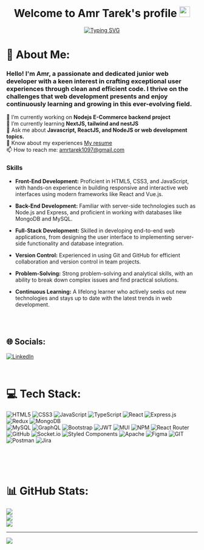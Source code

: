 
<h1 align="center">Welcome to Amr Tarek's profile <img src="https://media.giphy.com/media/hvRJCLFzcasrR4ia7z/giphy.gif" width="28"></h1>

<p align="center">
<a href="https://git.io/typing-svg"><img src="https://readme-typing-svg.herokuapp.com?font=Fira+Code&pause=1000&color=0796FF&center=true&vCenter=true&width=435&lines=Full-stack+web+developer;Where+there%E2%80%99s+a+will%2C+there%E2%80%99s+a+way" alt="Typing SVG" /></a>
<br>

# 💫 About Me:
### Hello! I'm Amr, a passionate and dedicated junior web developer with a keen interest in crafting exceptional user experiences through clean and efficient code. I thrive on the challenges that web development presents and enjoy continuously learning and growing in this ever-evolving field.
🔭 I’m currently working on **Nodejs E-Commerce backend project** <br>
🌱 I’m currently learning **NextJS, tailwind and nestJS**<br>
💬 Ask me about **Javascript, ReactJS, and NodeJS or web development topics.**<br>
📄 Know about my experiences [My resume](https://drive.google.com/file/d/1VB2HI8A39tkfnq2s_v3k7p9zjv0FQebQ/view?usp=drive_link)<br>
📫 How to reach me: amrtarek1097@gmail.com <br>

### Skills

- **Front-End Development:** Proficient in HTML5, CSS3, and JavaScript, with hands-on experience in building responsive and interactive web interfaces using modern frameworks like React and Vue.js.
- **Back-End Development:** Familiar with server-side technologies such as Node.js and Express, and proficient in working with databases like MongoDB and MySQL.
- **Full-Stack Development:** Skilled in developing end-to-end web applications, from designing the user interface to implementing server-side functionality and database integration.
- **Version Control:** Experienced in using Git and GitHub for efficient collaboration and version control in team projects.
- **Problem-Solving:** Strong problem-solving and analytical skills, with an ability to break down complex issues and find practical solutions.
- **Continuous Learning:** A lifelong learner who actively seeks out new technologies and stays up to date with the latest trends in web development.
  
  <br>
  <br>
	
## 🌐 Socials:
[![LinkedIn](https://img.shields.io/badge/LinkedIn-%230077B5.svg?logo=linkedin&logoColor=white)](https://linkedin.com/in/amr-tarek1010) 

<br>
	
# 💻 Tech Stack:
![HTML5](https://img.shields.io/badge/html5-%23E34F26.svg?style=flat&logo=html5&logoColor=white) 
![CSS3](https://img.shields.io/badge/css3-%231572B6.svg?style=flat&logo=css3&logoColor=white) 
![JavaScript](https://img.shields.io/badge/javascript-%23323330.svg?style=flat&logo=javascript&logoColor=%23F7DF1E) 
![TypeScript](https://img.shields.io/badge/typescript-%23007ACC.svg?style=flat&logo=typescript&logoColor=white) 
![React](https://img.shields.io/badge/react-%2320232a.svg?style=flat&logo=react&logoColor=%2361DAFB) 
![Express.js](https://img.shields.io/badge/express.js-%23404d59.svg?style=flat&logo=express&logoColor=%2361DAFB) 
![Redux](https://img.shields.io/badge/redux-%23593d88.svg?style=flat&logo=redux&logoColor=white) 
![MongoDB](https://img.shields.io/badge/MongoDB-%234ea94b.svg?style=flat&logo=mongodb&logoColor=white) 	
![MySQL](https://img.shields.io/badge/mysql-%2300f.svg?style=flat&logo=mysql&logoColor=white) 
![GraphQL](https://img.shields.io/badge/-GraphQL-E10098?style=flat&logo=graphql&logoColor=white) 
![Bootstrap](https://img.shields.io/badge/bootstrap-%23563D7C.svg?style=flat&logo=bootstrap&logoColor=white) 
![JWT](https://img.shields.io/badge/JWT-black?style=flat&logo=JSON%20web%20tokens) 
![MUI](https://img.shields.io/badge/MUI-%230081CB.svg?style=flat&logo=material-ui&logoColor=white) 
![NPM](https://img.shields.io/badge/NPM-%23000000.svg?style=flat&logo=npm&logoColor=white) 
![React Router](https://img.shields.io/badge/React_Router-CA4245?style=flat&logo=react-router&logoColor=white) 
![GitHub](https://img.shields.io/badge/GitHub-%23121011.svg?style=flat&logo=github&logoColor=white) 
![Socket.io](https://img.shields.io/badge/Socket.io-black?style=flat&logo=socket.io&badgeColor=010101) 
![Styled Components](https://img.shields.io/badge/styled--components-DB7093?style=flat&logo=styled-components&logoColor=white)
![Apache](https://img.shields.io/badge/apache-%23D42029.svg?style=flat&logo=apache&logoColor=white) 
![Figma](https://img.shields.io/badge/figma-%23F24E1E.svg?style=flat&logo=figma&logoColor=white) 
![GIT](https://img.shields.io/badge/Git-fc6d26?style=flat&logo=git&logoColor=white) 
![Postman](https://img.shields.io/badge/Postman-FF6C37?style=flat&logo=postman&logoColor=white) 
![Jira](https://img.shields.io/badge/jira-%230A0FFF.svg?style=flat&logo=jira&logoColor=white)

 <br>
  <br>
  <br>


# 📊 GitHub Stats:
![](https://github-readme-stats.vercel.app/api?username=AmrTarek1097&theme=radical&hide_border=true&include_all_commits=false&count_private=false)<br/>
![](https://github-readme-streak-stats.herokuapp.com/?user=AmrTarek1097&theme=radical&hide_border=true)<br/>
![](https://github-readme-stats.vercel.app/api/top-langs/?username=AmrTarek1097&theme=radical&hide_border=true&include_all_commits=false&count_private=false&layout=compact)

---
[![](https://visitcount.itsvg.in/api?id=AmrTarek1097&icon=0&color=1)](https://visitcount.itsvg.in)

<!-- Proudly created with GPRM ( https://gprm.itsvg.in ) -->
